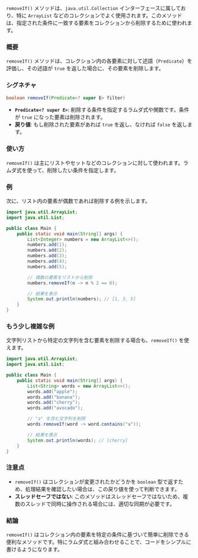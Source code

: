 `removeIf()` メソッドは、`java.util.Collection` インターフェースに属しており、特に `ArrayList` などのコレクションでよく使用されます。このメソッドは、指定された条件に一致する要素をコレクションから削除するために使われます。

### 概要
`removeIf()` メソッドは、コレクション内の各要素に対して述語（`Predicate`）を評価し、その述語が `true` を返した場合に、その要素を削除します。

### シグネチャ
```java
boolean removeIf(Predicate<? super E> filter)
```

- **`Predicate<? super E>`**: 削除する条件を指定するラムダ式や関数です。条件が `true` になった要素は削除されます。
- **戻り値**: もし削除された要素があれば `true` を返し、なければ `false` を返します。

### 使い方
`removeIf()` は主にリストやセットなどのコレクションに対して使われます。ラムダ式を使って、削除したい条件を指定します。

### 例
次に、リスト内の要素が偶数であれば削除する例を示します。

```java
import java.util.ArrayList;
import java.util.List;

public class Main {
    public static void main(String[] args) {
        List<Integer> numbers = new ArrayList<>();
        numbers.add(1);
        numbers.add(2);
        numbers.add(3);
        numbers.add(4);
        numbers.add(5);

        // 偶数の要素をリストから削除
        numbers.removeIf(n -> n % 2 == 0);

        // 結果を表示
        System.out.println(numbers); // [1, 3, 5]
    }
}
```

### もう少し複雑な例
文字列リストから特定の文字列を含む要素を削除する場合も、`removeIf()` を使えます。

```java
import java.util.ArrayList;
import java.util.List;

public class Main {
    public static void main(String[] args) {
        List<String> words = new ArrayList<>();
        words.add("apple");
        words.add("banana");
        words.add("cherry");
        words.add("avocado");

        // "a" を含む文字列を削除
        words.removeIf(word -> word.contains("a"));

        // 結果を表示
        System.out.println(words); // [cherry]
    }
}
```

### 注意点
- `removeIf()` はコレクションが変更されたかどうかを `boolean` 型で返すため、処理結果を確認したい場合は、この戻り値を使って判断できます。
- **スレッドセーフではない**: このメソッドはスレッドセーフではないため、複数のスレッドで同時に操作される場合には、適切な同期が必要です。

### 結論
`removeIf()` はコレクション内の要素を特定の条件に基づいて簡単に削除できる便利なメソッドです。特にラムダ式と組み合わせることで、コードをシンプルに書けるようになります。
